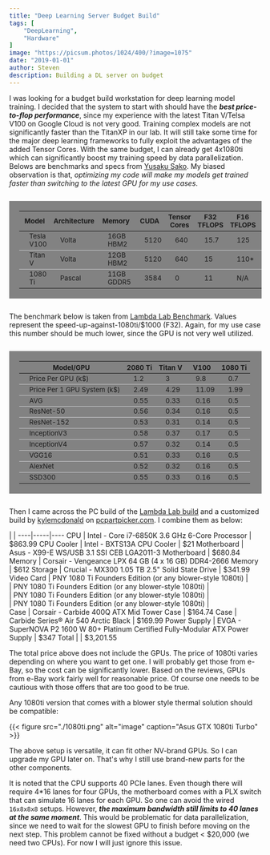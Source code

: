 ```yaml
---
title: "Deep Learning Server Budget Build"
tags: [
    "DeepLearning",
    "Hardware"
]
image: "https://picsum.photos/1024/400/?image=1075"
date: "2019-01-01"
author: Steven
description: Building a DL server on budget
---
```



I was looking for a budget build workstation for deep learning model training. 
I decided that the system to start with should have the ***best price-to-flop performance***, since my experience with the latest Titan V/Telsa V100 on Google Cloud is not very good. Training complex models are not significantly faster than the TitanXP in our lab. 
It will still take some time for the major deep learning frameworks to fully exploit the advantages of the added Tensor Cores.
With the same budget, I can already get 4x1080ti which can significantly boost my training speed by data parallelization. 
Belows are benchmarks and specs from [Yusaku Sako](https://github.com/u39kun/deep-learning-benchmark). My biased observation is that, *optimizing my code will make my models get trained faster than switching to the latest GPU for my use cases*.

<style>
td {
        border-bottom: 1px groove #c7c8cb;
        border-top: 1px groove #c7c8cb;
        padding-left:20px;
}

table{
    background-color: rgba(0, 0, 0, .486);
    padding: 20px;
    font-size: 10pt;
    width: 100%;
}

img{
    background-color: rgba(0, 0, 0, .486);
    width:100%;
}

center{
    overflow-x: auto;
}
</style>



<center> 

|Model     |Architecture|Memory    |CUDA |Tensor Cores|F32 TFLOPS|F16 TFLOPS|Cost|
|----------|------------|----------|----------|------------|----------|----------|------|
|Tesla V100|Volta       |16GB HBM2 |5120      |640         |15.7      |125       | $3.06/hr|
|Titan V   |Volta       |12GB HBM2 |5120      |640         |15        |110*      |$2999  |
|1080 Ti   |Pascal      |11GB GDDR5|3584      |0           |11        |N/A       |$699  |        

</center>

The benchmark below is taken from [Lambda Lab Benchmark](https://lambdalabs.com/blog/best-gpu-tensorflow-2080-ti-vs-v100-vs-titan-v-vs-1080-ti-benchmark/). Values represent the speed-up-against-1080ti/$1000 (F32). Again, for my use case this number should be much lower, since the GPU is not very well utilized. 

<center> 

Model/GPU	|	2080 Ti	|	Titan V	|	V100	|	1080 Ti
----|----|----|----|----
Price Per GPU (k$)	|	1.2	|	3	|	9.8	|	0.7
Price Per 1 GPU System (k$)	|	2.49	|	4.29	|	11.09	|	1.99
AVG	|	0.55	|	0.33	|	0.16	|	0.5
ResNet-50	|	0.56	|	0.34	|	0.16	|	0.5
ResNet-152	|	0.53	|	0.31	|	0.14	|	0.5
InceptionV3	|	0.58	|	0.37	|	0.17	|	0.5
InceptionV4	|	0.57	|	0.32	|	0.14	|	0.5
VGG16	|	0.51	|	0.33	|	0.16	|	0.5
AlexNet	|	0.52	|	0.32	|	0.16	|	0.5
SSD300	|	0.55	|	0.33	|	0.16	|	0.5

</center>

Then I came across the PC build of the [Lambda Lab build](https://pcpartpicker.com/list/mXFJd6) and a customized build by [kylemcdonald](https://ca.pcpartpicker.com/b/b9KBD3) on [pcpartpicker.com](pcpartpicker.com). I combine them as below:

 | | 
----|-----|----
CPU	|	Intel - Core i7-6850K 3.6 GHz 6-Core Processor	|	$863.99
CPU Cooler	|	Intel - BXTS13A CPU Cooler	|	$21
Motherboard	|	Asus - X99-E WS/USB 3.1 SSI CEB LGA2011-3 Motherboard	|	$680.84
Memory	|	Corsair - Vengeance LPX 64 GB (4 x 16 GB) DDR4-2666 Memory	|	$612
Storage	|	Crucial - MX300 1.05 TB 2.5" Solid State Drive	|	$341.99
Video Card	|	PNY 1080 T​i Founders​ Edition (or any blower-style 1080ti)	|	
	|	PNY 1080 T​i Founders​ Edition (or any blower-style 1080ti)	|	
	|	PNY 1080 T​i Founders​ Edition (or any blower-style 1080ti)	|	
	|	PNY 1080 T​i Founders​ Edition (or any blower-style 1080ti)	|	
Case	|	Corsair - Carbide 400Q ATX Mid Tower Case	|	$164.74
Case	|	Carbide Se​ries® Air ​540 Arctic​ Black	|	$169.99
Power Supply	|	EVGA - SuperNOVA P2 1600 W 80+ Platinum Certified Fully-Modular ATX Power Supply	|	$347
Total |		|	$3,201.55

The total price above does not include the GPUs. The price of 1080ti varies depending on where you want to get one.
I will probably get those from e-Bay, so the cost can be significantly lower. 
Based on the reviews, GPUs from e-Bay work fairly well for reasonable price. 
Of course one needs to be cautious with those offers that are too good to be true.  

Any 1080ti version that comes with a blower style thermal solution should be compatible:

{{< figure src="./1080ti.png" alt="image" caption="Asus GTX 1080ti Turbo" >}}

The above setup is versatile, it can fit other NV-brand GPUs. 
So I can upgrade my GPU later on.
That's why I still use brand-new parts for the other components. 

It is noted that the CPU supports 40 PCIe lanes. Even though there will require 4*16 lanes for four GPUs,
the motherboard comes with a PLX switch that can simulate 16 lanes for each GPU.
So one can avoid the wired ```16x8x8x8``` setups.
However, ***the maximum bandwidth still limits to 40 lanes at the same moment***.
This would be problematic for data parallelization, since we need to wait for the slowest GPU to finish before moving on the next step.
This problem cannot be fixed without a budget < $20,000 (we need two CPUs).
For now I will just ignore this issue. 

